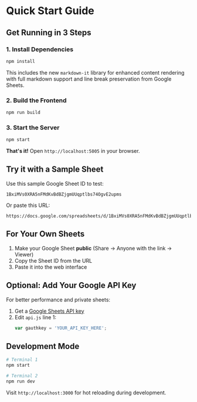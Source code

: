 # Quick Start Guide

## Get Running in 3 Steps

### 1. Install Dependencies
```bash
npm install
```

This includes the new `markdown-it` library for enhanced content rendering with full markdown support and line break preservation from Google Sheets.

### 2. Build the Frontend
```bash
npm run build
```

### 3. Start the Server
```bash
npm start
```

**That's it!** Open `http://localhost:5005` in your browser.

## Try it with a Sample Sheet

Use this sample Google Sheet ID to test:
```
1BxiMVs0XRA5nFMdKvBdBZjgmUUqptlbs74OgvE2upms
```

Or paste this URL:
```
https://docs.google.com/spreadsheets/d/1BxiMVs0XRA5nFMdKvBdBZjgmUUqptlbs74OgvE2upms/edit
```

## For Your Own Sheets

1. Make your Google Sheet **public** (Share → Anyone with the link → Viewer)
2. Copy the Sheet ID from the URL
3. Paste it into the web interface

## Optional: Add Your Google API Key

For better performance and private sheets:

1. Get a [Google Sheets API key](https://developers.google.com/sheets/api/guides/authorizing#APIKey)
2. Edit `api.js` line 1:
   ```javascript
   var gauthkey = 'YOUR_API_KEY_HERE';
   ```

## Development Mode

```bash
# Terminal 1
npm start

# Terminal 2  
npm run dev
```

Visit `http://localhost:3000` for hot reloading during development. 